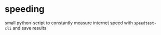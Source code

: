 # speeding

small python-script to constantly measure internet speed with `speedtest-cli` and save results
